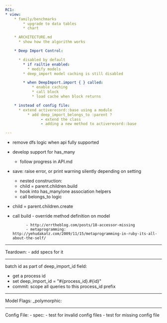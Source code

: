 ```yaml
---
RC1:
* view: 
	* family/benchmarks
		* upgrade to data tables
		* chart

	* ARCHITECTURE.md
	  * show how the algorithm works

	* Deep Import Control:

	  * disabled by default
		* if railtie enabled:
		  * modify models
	    * deep_import model caching is still disabled

		* when DeepImport.import { } called:
			* enable caching
			* call block
			* load cache when block returns

	* instead of config file:
	  * extend activerecord::base using a module
		  * add deep_import_belongs_to :parent ?
				- extend the class
				- adding a new method to activerecord::base

---
```

- remove dfs logic when api fully supported
- develop support for has_many
	- follow progress in API.md
- save: raise error, or print warning silently depending on setting
	- nested construction:
	- child = parent.children.build
	- hook into has_many/one association helpers
	- call belongs_to logic

- child = parent.children.create 
- call build
					- override method definition on model

			- http://errtheblog.com/posts/18-accessor-missing
			- metaprogramming: http://yehudakatz.com/2009/11/15/metaprogramming-in-ruby-its-all-about-the-self/

---
Teardown:
	- add specs for it

---
batch id as part of deep_import_id field:
- get a process id
- set deep_import_id = "#{process_id}.#{id}"
- commit: scope all queries to this process_id prefix

---
Model Flags:
_polymorphic:

---
Config File:
	- spec: 
		- test for invalid config files
		- test for missing config file
